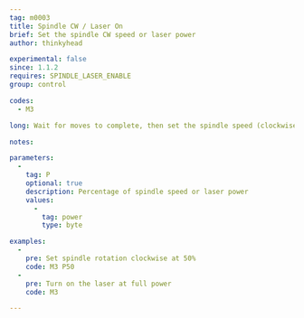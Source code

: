 ```yaml
---
tag: m0003
title: Spindle CW / Laser On
brief: Set the spindle CW speed or laser power
author: thinkyhead

experimental: false
since: 1.1.2
requires: SPINDLE_LASER_ENABLE
group: control

codes:
  - M3

long: Wait for moves to complete, then set the spindle speed (clockwise) or laser power.

notes:

parameters:
  -
    tag: P
    optional: true
    description: Percentage of spindle speed or laser power
    values:
      -
        tag: power
        type: byte

examples:
  -
    pre: Set spindle rotation clockwise at 50%
    code: M3 P50
  -
    pre: Turn on the laser at full power
    code: M3

---
```

